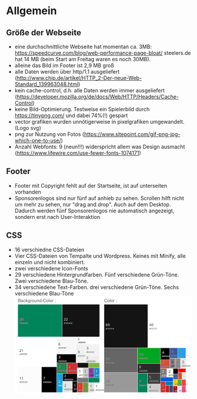 # Allgemein

## Größe der Webseite
+ eine durchschnittliche Webseite hat momentan ca. 3MB: https://speedcurve.com/blog/web-performance-page-bloat/ steelers.de hat 14 MB (beim Start am Freitag waren es noch 30MB).
+ alleine das Bild im Footer ist 2,9 MB groß
+ alle Daten werden über http/1.1 ausgeliefert (http://www.chip.de/artikel/HTTP_2-Der-neue-Web-Standard_139963048.html)
+ kein cache-control, d.h. alle Daten werden immer ausgeliefert (https://developer.mozilla.org/de/docs/Web/HTTP/Headers/Cache-Control)
+ keine Bild-Optimierung. Testweise ein Spielerbild durch https://tinypng.com/ und dabei 74%(!) gespart
+ vector grafiken wurden unnötigerweise in pixelgrafiken umgewandelt. (Logo svg)
+ png zur Nutzung von Fotos (https://www.sitepoint.com/gif-png-jpg-which-one-to-use/)
+ Anzahl Webfonts: 9 (neun!!!) widerspricht allem was Design ausmacht (https://www.lifewire.com/use-fewer-fonts-1074171)

## Footer
+ Footer mit Copyright fehlt auf der Startseite, ist auf unterseiten vorhanden
+ Sponsorenlogos sind nur fünf auf anhieb zu sehen. Scrollen hilft nicht um mehr zu sehen, nur "drag and drop". Auch auf dem Desktop. Dadurch werden fünf Sponsorenlogos nie automatisch angezeigt, sondern erst nach User-Interaktion

## CSS
+ 16 verschiedne CSS-Dateien
+ Vier CSS-Dateien von Tempalte und Wordpress. Keines mit Minify, alle einzeln und nicht kombiniert.
+ zwei verschiedene Icon-Fonts
+ 29 verschiedene Hintergrundfarben. Fünf verschiedene Grün-Töne. Zwei verschiedene Blau-Töne.
+ 34 verschiedene Text-Farben. drei verschiedene Grün-Töne. Sechs verschiedene Blau-Töne
![CSS Farben](https://raw.githubusercontent.com/dominixdesign/analyze-steelers-de/master/pages/css-colors.PNG "CSS Farben")
